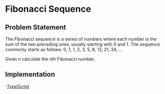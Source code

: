 # Fibonacci Sequence

## Problem Statement
The Fibonacci sequence is a series of numbers where each number is the sum of the two preceding ones, usually starting with 0 and 1. The sequence commonly starts as follows:
0, 1, 1, 2, 3, 5, 8, 13, 21, 34, ...

Given n calculate the nth Fibonacci number.

## Implementation

-[TypeScript](./ts)